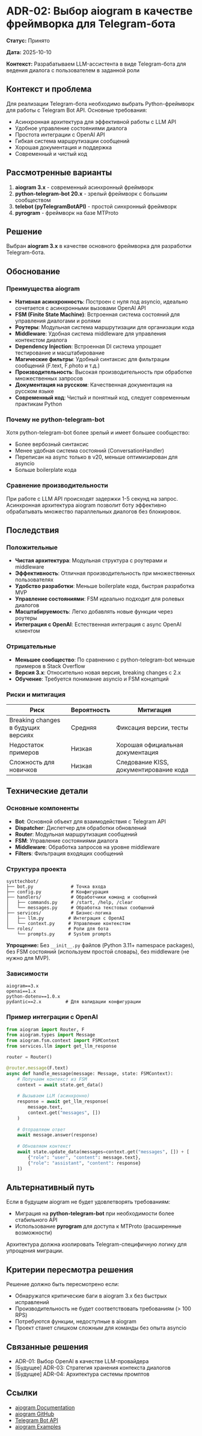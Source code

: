 # ADR-02: Выбор aiogram в качестве фреймворка для Telegram-бота

**Статус:** Принято

**Дата:** 2025-10-10

**Контекст:** Разрабатываем LLM-ассистента в виде Telegram-бота для ведения диалога с пользователем в заданной роли

## Контекст и проблема

Для реализации Telegram-бота необходимо выбрать Python-фреймворк для работы с Telegram Bot API. Основные требования:
- Асинхронная архитектура для эффективной работы с LLM API
- Удобное управление состояниями диалога
- Простота интеграции с OpenAI API
- Гибкая система маршрутизации сообщений
- Хорошая документация и поддержка
- Современный и чистый код

## Рассмотренные варианты

1. **aiogram 3.x** - современный асинхронный фреймворк
2. **python-telegram-bot 20.x** - зрелый фреймворк с большим сообществом
3. **telebot (pyTelegramBotAPI)** - простой синхронный фреймворк
4. **pyrogram** - фреймворк на базе MTProto

## Решение

Выбран **aiogram 3.x** в качестве основного фреймворка для разработки Telegram-бота.

## Обоснование

### Преимущества aiogram

- **Нативная асинхронность**: Построен с нуля под asyncio, идеально сочетается с асинхронными вызовами OpenAI API
- **FSM (Finite State Machine)**: Встроенная система состояний для управления диалогами и ролями
- **Роутеры**: Модульная система маршрутизации для организации кода
- **Middleware**: Удобная система middleware для управления контекстом диалога
- **Dependency Injection**: Встроенная DI система упрощает тестирование и масштабирование
- **Магические фильтры**: Удобный синтаксис для фильтрации сообщений (F.text, F.photo и т.д.)
- **Производительность**: Высокая производительность при обработке множественных запросов
- **Документация на русском**: Качественная документация на русском языке
- **Современный код**: Чистый и понятный код, следует современным практикам Python

### Почему не python-telegram-bot

Хотя python-telegram-bot более зрелый и имеет большее сообщество:
- Более вербозный синтаксис
- Менее удобная система состояний (ConversationHandler)
- Переписан на async только в v20, меньше оптимизирован для asyncio
- Больше boilerplate кода

### Сравнение производительности

При работе с LLM API происходят задержки 1-5 секунд на запрос. Асинхронная архитектура aiogram позволит боту эффективно обрабатывать множество параллельных диалогов без блокировок.

## Последствия

### Положительные

- **Чистая архитектура**: Модульная структура с роутерами и middleware
- **Эффективность**: Отличная производительность при множественных пользователях
- **Удобство разработки**: Меньше boilerplate кода, быстрая разработка MVP
- **Управление состояниями**: FSM идеально подходит для ролевых диалогов
- **Масштабируемость**: Легко добавлять новые функции через роутеры
- **Интеграция с OpenAI**: Естественная интеграция с async OpenAI клиентом

### Отрицательные

- **Меньшее сообщество**: По сравнению с python-telegram-bot меньше примеров в Stack Overflow
- **Версия 3.x**: Относительно новая версия, breaking changes с 2.x
- **Обучение**: Требуется понимание asyncio и FSM концепций

### Риски и митигация

| Риск | Вероятность | Митигация |
|------|-------------|-----------|
| Breaking changes в будущих версиях | Средняя | Фиксация версии, тесты |
| Недостаток примеров | Низкая | Хорошая официальная документация |
| Сложность для новичков | Низкая | Следование KISS, документирование кода |

## Технические детали

### Основные компоненты

- **Bot**: Основной объект для взаимодействия с Telegram API
- **Dispatcher**: Диспетчер для обработки обновлений
- **Router**: Модульная маршрутизация сообщений
- **FSM**: Управление состояниями диалога
- **Middleware**: Обработка запросов на уровне middleware
- **Filters**: Фильтрация входящих сообщений

### Структура проекта

```
systtechbot/
├── bot.py              # Точка входа
├── config.py           # Конфигурация
├── handlers/           # Обработчики команд и сообщений
│   ├── commands.py     # /start, /help, /clear
│   └── messages.py     # Обработка текстовых сообщений
├── services/           # Бизнес-логика
│   ├── llm.py         # Интеграция с OpenAI
│   └── context.py     # Управление контекстом
└── roles/             # Роли для бота
    └── prompts.py     # System prompts
```

**Упрощение:** Без `__init__.py` файлов (Python 3.11+ namespace packages), без FSM состояний (используем простой словарь), без middleware (не нужно для MVP).

### Зависимости

```
aiogram==3.x
openai==1.x
python-dotenv==1.0.x
pydantic==2.x         # Для валидации конфигурации
```

### Пример интеграции с OpenAI

```python
from aiogram import Router, F
from aiogram.types import Message
from aiogram.fsm.context import FSMContext
from services.llm import get_llm_response

router = Router()

@router.message(F.text)
async def handle_message(message: Message, state: FSMContext):
    # Получаем контекст из FSM
    context = await state.get_data()
    
    # Вызываем LLM (асинхронно)
    response = await get_llm_response(
        message.text,
        context.get("messages", [])
    )
    
    # Отправляем ответ
    await message.answer(response)
    
    # Обновляем контекст
    await state.update_data(messages=context.get("messages", []) + [
        {"role": "user", "content": message.text},
        {"role": "assistant", "content": response}
    ])
```

## Альтернативный путь

Если в будущем aiogram не будет удовлетворять требованиям:
- Миграция на **python-telegram-bot** при необходимости более стабильного API
- Использование **pyrogram** для доступа к MTProto (расширенные возможности)

Архитектура должна изолировать Telegram-специфичную логику для упрощения миграции.

## Критерии пересмотра решения

Решение должно быть пересмотрено если:
- Обнаружатся критические баги в aiogram 3.x без быстрых исправлений
- Производительность не будет соответствовать требованиям (> 100 RPS)
- Потребуются функции, недоступные в aiogram
- Проект станет слишком сложным для команды без опыта asyncio

## Связанные решения

- ADR-01: Выбор OpenAI в качестве LLM-провайдера
- [Будущее] ADR-03: Стратегия хранения контекста диалогов
- [Будущее] ADR-04: Архитектура системы промптов

## Ссылки

- [aiogram Documentation](https://docs.aiogram.dev/)
- [aiogram GitHub](https://github.com/aiogram/aiogram)
- [Telegram Bot API](https://core.telegram.org/bots/api)
- [aiogram Examples](https://github.com/aiogram/aiogram/tree/dev-3.x/examples)

